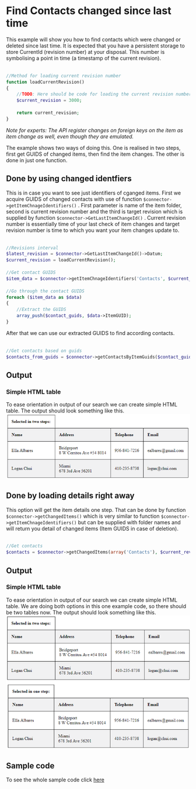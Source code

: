 # Find Contacts changed since last time
This example will show you how to find contacts which were changed or deleted since last time. It is expected that you have a persistent storage to store CurrentId (revision number) at your disposal. This number is symbolising a point in time (a timestamp of the current revision).

```php

//Method for loading current revision number
function loadCurrentRevision()
{
	//TODO: Here should be code for loading the current revision number from persistent storage.
	$current_revision = 3000;
	
	return current_revision;
}

```
*Note for experts: The API register changes on foreign keys on the item as item change as well, even though they are emulated.* 

The example shows two ways of doing this. One is realised in two steps, first get GUIDS of changed items, then find the item changes. The other is done in just one function. 

## Done by using changed identfiers
This is in case you want to see just identifiers of cganged items. First we acquire GUIDS of changed contacts with use of function ```$connector->getItemChnageIdentifiers()``` . First parameter is name of the item folder, second is current revision number and the third is target revision which is supplied by function ```$connector->GetLastItemChangeId()``` . Current revision number is essentially time of your last check of item changes and target revision number is time to which you want your item changes update to.


```php

//Revisions interval
$latest_revision = $connector->GetLastItemChangeId()->Datum;
$current_revision = loadCurrentRevision();

//Get contact GUIDS
$item_data = $connector->getItemChnageIdentifiers('Contacts', $current_revision, $latest_revision)->Data;

//Go through the contact GUIDS
foreach ($item_data as $data)
{
    //Extract the GUIDS
    array_push($contact_guids, $data->ItemGUID);
}

```

After that we can use our extracted GUIDS to find according contacts.

```php

//Get contacts based on guids
$contacts_from_guids = $connector->getContactsByItemGuids($contact_guids)->Data;

```

## Output

### Simple HTML table
To ease orientation in output of our search we can create simple HTML table. The output should look something like this.
![example output](Images/sample_output_one.PNG)

## Done by loading details right away
This option will get the item details one step. That can be done by function ```$connector->getChangedItems()``` which is very similar to function  ```$connector->getItemChnageIdentifiers()``` but can be supplied with folder names and will return you detail of changed items (Item GUIDS in case of deletion).

```php

//Get contacts
$contacts = $connector->getChangedItems(array('Contacts'), $current_revision, $latest_revision)->Data[0]->ChangedItems;
```

## Output

### Simple HTML table
To ease orientation in output of our search we can create simple HTML table. We are doing both options in this one example code, so there should be two tables now. The output should look something like this.
![example output](Images/sample_output_two.PNG)


## Sample code
To see the whole sample code click [here](sample_code.php)